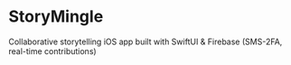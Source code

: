 # StoryMingle
Collaborative storytelling iOS app built with SwiftUI &amp; Firebase (SMS-2FA, real-time contributions)
